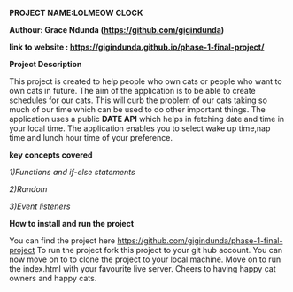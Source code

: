 **PROJECT NAME:LOLMEOW CLOCK**


**Authour: Grace Ndunda (https://github.com/gigindunda)**

**link to website : https://gigindunda.github.io/phase-1-final-project/**


**Project Description**


This project is created to help people who own cats or people who want to own cats in future. The aim of the application is to be able to create schedules for our cats. This will curb the problem of our cats taking so much of our time which can be used to do other important things.
The application uses a public **DATE API** which helps in fetching date and time in your local time.
The application enables you to select wake up time,nap time and lunch hour time of your preference.

**key concepts covered**

*1)Functions and if-else statements*

*2)Random*

*3)Event listeners*

 **How to install and run the project**

You can find the project here https://github.com/gigindunda/phase-1-final-project
To run the project fork this project to your git hub account. You can now move on to to clone the project to your local machine. Move on to run the index.html with your favourite live server.
 Cheers to having happy cat owners and happy cats.
